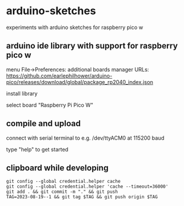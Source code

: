 # arduino-sketches
experiments with arduino sketches for raspberry pico w

## arduino ide library with support for raspberry pico w
menu File->Preferences: additional boards manager URLs: https://github.com/earlephilhower/arduino-pico/releases/download/global/package_rp2040_index.json

install library

select board "Raspberry Pi Pico W"

## compile and upload
connect with serial terminal to e.g. /dev/ttyACM0 at 115200 baud

type "help" to get started

## clipboard while developing
```
git config --global credential.helper cache
git config --global credential.helper 'cache --timeout=36000'
git add . && git commit -m "." && git push
TAG=2023-08-19--1 && git tag $TAG && git push origin $TAG
```
